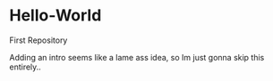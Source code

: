 # Hello-World
First Repository

Adding an intro seems like a lame ass idea, so Im just gonna skip this entirely..

